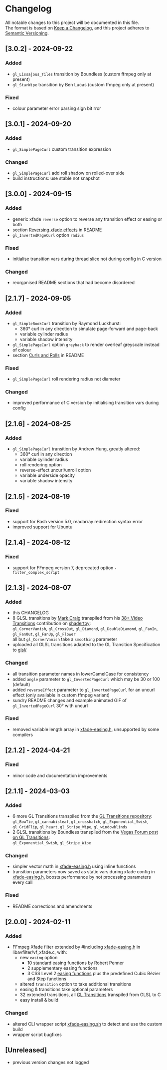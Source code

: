 # Changelog

All notable changes to this project will be documented in this file.  
The format is based on [Keep a Changelog](https://keepachangelog.com/en/1.1.0/),
and this project adheres to [Semantic Versioning](https://semver.org/spec/v2.0.0.html).

## [3.0.2] - 2024-09-22

### Added

- `gl_Lissajous_Tiles` transition by Boundless (custom ffmpeg only at present)
- `gl_StarWipe` transition by Ben Lucas (custom ffmpeg only at present)

### Fixed

- colour parameter error parsing sign bit rror

## [3.0.1] - 2024-09-20

### Added

- `gl_SimplePageCurl` custom transition expression

### Changed

- `gl_SimplePageCurl` add roll shadow on rolled-over side
- build instructions: use stable not snapshot

## [3.0.0] - 2024-09-15

### Added

- generic xfade `reverse` option to reverse any transition effect or easing or both
- section [Reversing xfade effects](README.md#reversing-xfade-effects) in README
- `gl_InvertedPageCurl` option `radius`

### Fixed

- initialise transition vars during thread slice not during config in C version

### Changed

- reorganised README sections that had become disordered

## [2.1.7] - 2024-09-05

### Added

- `gl_SimpleBookCurl` transition by Raymond Luckhurst:
  - 360° curl in any direction to simulate page-forward and page-back
  - variable cylinder radius
  - variable shadow intensity
- `gl_SimplePageCurl` option `greyback` to render overleaf greyscale instead of colour
- section [Curls and Rolls](README.md#curls-and-rolls) in README

### Fixed

- `gl_SimplePageCurl` roll rendering radius not diameter

### Changed

- improved performance of C version by initialising transition vars during config

## [2.1.6] - 2024-08-25

### Added

- `gl_SimplePageCurl` transition by Andrew Hung, greatly altered:
  - 360° curl in any direction
  - variable cylinder radius
  - roll rendering option
  - reverse-effect uncurl/unroll option
  - variable underside opacity
  - variable shadow intensity

## [2.1.5] - 2024-08-19

### Fixed

- support for Bash version 5.0, readarray redirection syntax error
- improved support for Ubuntu

## [2.1.4] - 2024-08-12

### Fixed

- support for FFmpeg version 7, deprecated option `-filter_complex_script`

## [2.1.3] - 2024-08-07

### Added

- this CHANGELOG
- 8 GLSL transitions by [Mark Craig](https://www.youtube.com/MrMcSoftware) transpiled from his [38+ Video Transitions](https://www.shadertoy.com/view/NdGfzG) contribution on [shadertoy](https://www.shadertoy.com/):  
  `gl_CornerVanish`, `gl_CrossOut`, `gl_Diamond`, `gl_DoubleDiamond`, `gl_FanIn`, `gl_FanOut`, `gl_FanUp`, `gl_Flower`  
  all but `gl_CornerVanish` take a `smoothing` parameter
- uploaded all GLSL transitions adapted to the GL Transition Specification to [glsl/](glsl/)

### Changed

- all transition parameter names in lowerCamelCase for consistency
- added `angle` parameter to `gl_InvertedPageCurl` which may be 30 or 100 (default)
- added `reverseEffect` parameter to `gl_InvertedPageCurl` for an uncurl effect (only available in custom ffmpeg variant)
- sundry README changes and example animated GIF of `gl_InvertedPageCurl` 30° with uncurl

### Fixed

- removed variable length array in [xfade-easing.h](src/xfade-easing.h), unsupported by some compilers

## [2.1.2] - 2024-04-21

### Fixed

- minor code and documentation improvements

## [2.1.1] - 2024-03-03

### Added

- 6 more GL Transitions transpiled from the [GL Transitions repository](https://github.com/gl-transitions/gl-transitions):  
  `gl_BowTie`, `gl_cannabisleaf`, `gl_crosshatch`, `gl_Exponential_Swish`, `gl_GridFlip`, `gl_heart`, `gl_Stripe_Wipe`, `gl_windowblinds`
- 2 GLSL transitions by Boundless transpiled from the [Vegas Forum post on GL Transitions](https://www.vegascreativesoftware.info/us/forum/gl-transitions-gallery-sharing-place-share-the-code-here--133472/):  
  `gl_Exponential_Swish`, `gl_Stripe_Wipe`

### Changed

- simpler vector math in [xfade-easing.h](src/xfade-easing.h) using inline functions
- transition parameters now saved as static vars during xfade config in [xfade-easing.h](src/xfade-easing.h),
  boosts performance by not processing parameters every call

### Fixed

- README corrections and amendments

## [2.0.0] - 2024-02-11

### Added

- FFmpeg Xfade filter extended by #including [xfade-easing.h](src/xfade-easing.h) in libavfilter/vf_xfade.c, with:
  - new `easing` option
    - 10 standard easing functions by Robert Penner
    - 2 supplementary easing functions
    - 3 CSS Level 2 [easing functions](https://developer.mozilla.org/en-US/docs/Web/CSS/easing-function)
      plus the predefined Cubic Bézier and Step functions
  - altered `transition` option to take additional transitions
  - easing & transitions take optional parameters
  - 32 extended transitions, all [GL Transitions](https://gl-transitions.com/gallery) transpiled from GLSL to C
  - easy install & build

### Changed

- altered CLI wrapper script [xfade-easing.sh](src/xfade-easing.sh) to detect and use the custom build
- wrapper script bugfixes

## [Unreleased]

- previous version changes not logged

